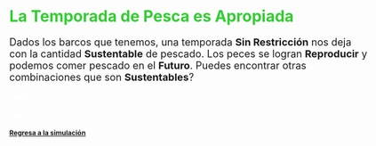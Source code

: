 <style type="text/css">

body{ /* Normal  */
      font-size: 18px;
  }
h1 { /* Header 1 */
  font-size: 28px;
  color: LimeGreen;
}
h2 { /* Header 2 */
  font-size: 12px;
}
h3 { /* Header 3 */
  font-size: 12px;
  color: White
}
</style>

# La Temporada de Pesca es Apropiada

Dados los barcos que tenemos, una temporada **Sin Restricción** nos deja con la cantidad **Sustentable** de pescado.
Los peces se logran **Reproducir** y podemos comer pescado en el **Futuro**. Puedes encontrar otras combinaciones que son **Sustentables**?

### Space
### Space

## [Regresa a la simulación](https://tuna.shinyapps.io/InfoGraphicsShinny/)

